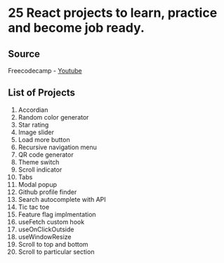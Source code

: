 # 25 React projects to learn, practice and become job ready.

## Source
Freecodecamp - [Youtube](https://www.youtube.com/watch?v=5ZdHfJVAY-s)

## List of Projects
1. Accordian
2. Random color generator
3. Star rating
4. Image slider
5. Load more button
6. Recursive navigation menu
7. QR code generator
8. Theme switch
9. Scroll indicator
10. Tabs
11. Modal popup
12. Github profile finder
13. Search autocomplete with API
14. Tic tac toe
15. Feature flag implmentation
16. useFetch custom hook
17. useOnClickOutside
18. useWindowResize
19. Scroll to top and bottom
20. Scroll to particular section